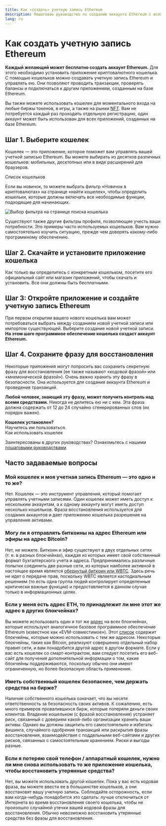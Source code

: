 ```yaml
---
title: Как «создать» учетную запись Ethereum
description: Пошаговое руководство по созданию аккаунта Ethereum с использованием кошелька.
lang: ru
---
```


# Как создать учетную запись Ethereum

**Каждый желающий может бесплатно создать аккаунт Ethereum.** Для этого необходимо установить приложение криптовалютного кошелька. С помощью кошельков можно создавать учетную запись Ethereum и управлять ею. Они позволяют проводить транзакции, проверять балансы и подключаться к другим приложениям, созданным на базе Ethereum.

Вы также можете использовать кошелек для моментального входа на любые биржы токенов, в игры, а также на рынки [NFT](/glossary/#nft). Вам не потребуется каждый раз проходить отдельную регистрацию, один аккаунт может быть использован для всех приложений, созданных на базе Ethereum.

## Шаг 1. Выберите кошелек

Кошелек — это приложение, которое поможет вам управлять вашей учетной записью Ethereum. Вы можете выбирать из десятков различных кошельков: мобильных, десктопных или в виде расширений для браузеров.


<ButtonLink href="/wallets/find-wallet/">
  Список кошельков
</ButtonLink>

Если вы новичок, то можете выбрать фильтр «Новичок в криптовалютах» на странице «найти кошелек», чтобы определить кошельки, которые должны включать все необходимые функции, подходящие для начинающих.

![Выбор фильтра на странице поиска кошелька](./wallet-box.png)

Существуют также другие фильтры профиля, позволяющие учесть ваши потребности. Это примеры часто используемых кошельков. Вам нужно самостоятельно изучить ситуацию, прежде чем доверять какому-либо программному обеспечению.

## Шаг 2. Скачайте и установите приложение кошелька

Как только вы определитесь с конкретным кошельком, посетите его официальный сайт или магазин приложений, чтобы скачать и установить. Все они должны быть бесплатными.

## Шаг 3: Откройте приложение и создайте учетную запись Ethereum

При первом открытии вашего нового кошелька вам может потребоваться выбрать между созданием новой учетной записи или импортом существующей. Выберите создание новой учетной записи. **На этом шаге программное обеспечение кошелька создаст аккаунт Ethereum.**

## Шаг 4. Сохраните фразу для восстановления

Некоторые приложения могут попросить вас сохранить секретную фразу для восстановления (ее также называют «кодовой фразой» или «мнемонической фразой»). Очень важно хранить эту фразу в безопасности. Она используется для создания аккаунта Ethereum и проведения транзакций.

**Любой человек, знающий эту фразу, может получить контроль над всеми средствами.** Никогда не делитесь ею ни с кем. Эта фраза должна содержать от 12 до 24 случайно сгенерированных слов (их порядок важен).

<div>
<InfoBanner shouldSpaceBetween emoji=":eyes:">
  <div><b>Кошелек установлен?</b><br/>Научитесь им пользоваться.</div>
  <ButtonLink href="/guides/how-to-use-a-wallet">
    Как использовать кошелек
  </ButtonLink>
</InfoBanner>
</div>

Заинтересованы в других руководствах? Ознакомьтесь с нашими [пошаговыми руководствами](/guides/)

## Часто задаваемые вопросы

### Мой кошелек и моя учетная запись Ethereum — это одно и то же?

Нет. Кошелек — это инструмент управления, который помогает управлять учетными записями. Один кошелек может иметь доступ к нескольким аккаунтам, а к одному аккаунту могут иметь доступ несколько кошельков. Фраза восстановления используется для создания аккаунтов и дает приложению кошелька разрешение на управление активами.

### Могу ли я отправлять биткоины на адрес Ethereum или эфиры на адрес Bitcoin?

Нет, не можете. Биткоин и эфир существуют в двух отдельных сетях (т. е. в разных блокчейнах), каждая из которых имеет свой собственный формат бухгалтерского учета и адреса. Предпринимались различные попытки соединить две разные сети, из которых наиболее активной в настоящее время является [обернутый биткоин или WBTC](https://www.bitcoin.com/get-started/what-is-wbtc/). Здесь речь не идет о передаче прав, поскольку WBTC является кастодиальным решением (то есть одна группа людей контролирует определенные критически важные функции) и предоставляется в данном случае только в информационных целях.

### Если у меня есть адрес ETH, то принадлежит ли мне этот же адрес в других блокчейнах?

Вы можете использовать один и тот же [адрес](/glossary/#address) на всех блокчейнах, которые используют аналогичное базовое программное обеспечение Ethereum (известное как «EVM-совместимое»). Этот [список](https://chainlist.org/) содержит блокчейны, которые можно использовать с тем же адресом. Некоторые блокчейны, такие как Bitcoin, реализуют совершенно отдельный набор правил сети, и вам понадобится другой адрес в другом формате. Если у вас есть кошелек со смарт-контрактом, вам следует посетить его веб-сайт для получения дополнительной информации о том, какие блокчейны поддерживаются, поскольку обычно они имеют ограниченную, но более безопасную область применения.

### Иметь собственный кошелек безопаснее, чем держать средства на бирже?

Наличие собственного кошелька означает, что вы несете ответственность за безопасность своих активов. К сожалению, есть много примеров провалившихся бирж, которые потеряли деньги своих клиентов. Владение кошельком (с фразой восстановления) устраняет риск, связанный с доверием какой-либо организации хранить ваши активы. Однако вы должны защитить его самостоятельно и избегать фишинга, случайного одобрения транзакций или раскрытия фразы восстановления, взаимодействия с поддельными веб-сайтами и других рисков, связанных с самостоятельным хранением. Риски и выгоды разные.

### Если я потеряю свой телефон / аппаратный кошелек, нужно ли мне снова использовать то же приложение кошелька, чтобы восстановить утерянные средства?

Нет, вы можете использовать другой кошелек. Пока у вас есть кодовая фраза, вы можете ввести ее в большинстве кошельков, а они восстановят вашу учетную запись. Соблюдайте осторожность, если вам когда-нибудь понадобится это сделать: лучше отключиться от Интернета во время восстановления своего кошелька, чтобы не произошло случайной утечки вашей кодовой фразы для восстановления. Обычно невозможно восстановить утерянные средства без фразы для восстановления.

